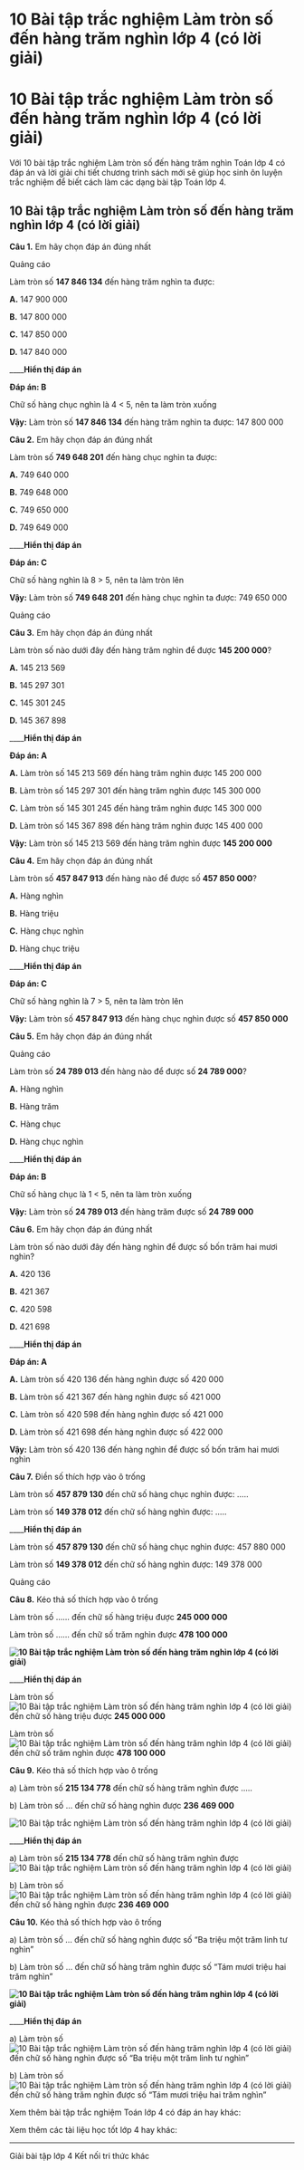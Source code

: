 # 10 Bài tập trắc nghiệm Làm tròn số đến hàng trăm nghìn lớp 4 (có lời giải)

# 10 Bài tập trắc nghiệm Làm tròn số đến hàng trăm nghìn lớp 4 (có lời giải)

Với 10 bài tập trắc nghiệm Làm tròn số đến hàng trăm nghìn Toán lớp 4 có đáp án và lời giải chi tiết chương trình sách mới sẽ giúp học sinh ôn luyện trắc nghiệm để biết cách làm các dạng bài tập Toán lớp 4.

## 10 Bài tập trắc nghiệm Làm tròn số đến hàng trăm nghìn lớp 4 (có lời giải)

**Câu 1.** Em hãy chọn đáp án đúng nhất

Quảng cáo

Làm tròn số **147 846 134** đến hàng trăm nghìn ta được: 

**A.** 147 900 000

**B.** 147 800 000

**C.** 147 850 000

**D.** 147 840 000

____**Hiển thị đáp án**

**Đáp án: B**

Chữ số hàng chục nghìn là 4 < 5, nên ta làm tròn xuống

**Vậy:** Làm tròn số **147 846 134** đến hàng trăm nghìn ta được: 147 800 000

**Câu 2.** Em hãy chọn đáp án đúng nhất

Làm tròn số **749 648 201** đến hàng chục nghìn ta được:

**A.** 749 640 000

**B.** 749 648 000

**C.** 749 650 000

**D.** 749 649 000

____**Hiển thị đáp án**

**Đáp án: C**

Chữ số hàng nghìn là 8 > 5, nên ta làm tròn lên

**Vậy:** Làm tròn số **749 648 201** đến hàng chục nghìn ta được: 749 650 000

Quảng cáo

**Câu 3.** Em hãy chọn đáp án đúng nhất

Làm tròn số nào dưới đây đến hàng trăm nghìn để được **145 200 000**?

**A.** 145 213 569

**B.** 145 297 301

**C.** 145 301 245

**D.** 145 367 898

____**Hiển thị đáp án**

**Đáp án: A**

**A.** Làm tròn số 145 213 569 đến hàng trăm nghìn được 145 200 000

**B.** Làm tròn số 145 297 301 đến hàng trăm nghìn được 145 300 000

**C.** Làm tròn số 145 301 245 đến hàng trăm nghìn được 145 300 000

**D.** Làm tròn số 145 367 898 đến hàng trăm nghìn được 145 400 000

**Vậy:** Làm tròn số 145 213 569 đến hàng trăm nghìn được **145 200 000**

**Câu 4.** Em hãy chọn đáp án đúng nhất

Làm tròn số **457 847 913** đến hàng nào để được số **457 850 000**?

**A.** Hàng nghìn

**B.** Hàng triệu

**C.** Hàng chục nghìn

**D.** Hàng chục triệu

____**Hiển thị đáp án**

**Đáp án: C**

Chữ số hàng nghìn là 7 > 5, nên ta làm tròn lên

**Vậy:** Làm tròn số **457 847 913** đến hàng chục nghìn được số **457 850 000**

**Câu 5.** Em hãy chọn đáp án đúng nhất

Quảng cáo

Làm tròn số **24 789 013** đến hàng nào để được số **24 789 000**?

**A.** Hàng nghìn

**B.** Hàng trăm

**C.** Hàng chục

**D.** Hàng chục nghìn

____**Hiển thị đáp án**

**Đáp án: B**

Chữ số hàng chục là 1 < 5, nên ta làm tròn xuống

**Vậy:** Làm tròn số **24 789 013** đến hàng trăm được số **24 789 000**

**Câu 6.** Em hãy chọn đáp án đúng nhất

Làm tròn số nào dưới đây đến hàng nghìn để được số bốn trăm hai mươi nghìn?

**A.** 420 136

**B.** 421 367

**C.** 420 598

**D.** 421 698

____**Hiển thị đáp án**

**Đáp án: A**

**A.** Làm tròn số 420 136 đến hàng nghìn được số 420 000

**B.** Làm tròn số 421 367 đến hàng nghìn được số 421 000

**C.** Làm tròn số 420 598 đến hàng nghìn được số 421 000

**D.** Làm tròn số 421 698 đến hàng nghìn được số 422 000

**Vậy:** Làm tròn số 420 136 đến hàng nghìn để được số bốn trăm hai mươi nghìn

**Câu 7.** Điền số thích hợp vào ô trống

Làm tròn số **457 879 130** đến chữ số hàng chục nghìn được: …..

Làm tròn số **149 378 012** đến chữ số hàng nghìn được: …..

____**Hiển thị đáp án**

Làm tròn số **457 879 130** đến chữ số hàng chục nghìn được: 457 880 000

Làm tròn số **149 378 012** đến chữ số hàng nghìn được: 149 378 000

Quảng cáo

**Câu 8.** Kéo thả số thích hợp vào ô trống

Làm tròn số …… đến chữ số hàng triệu được **245 000 000**

Làm tròn số …… đến chữ số trăm nghìn được **478 100 000**

**![10 Bài tập trắc nghiệm Làm tròn số đến hàng trăm nghìn lớp 4 \(có lời giải\)](https://vietjack.com/toan-4-kn/images/trac-nghiem-lam-tron-so-den-hang-tram-nghin-248456.PNG)**

____**Hiển thị đáp án**

Làm tròn số ![10 Bài tập trắc nghiệm Làm tròn số đến hàng trăm nghìn lớp 4 \(có lời giải\)](https://vietjack.com/toan-4-kn/images/trac-nghiem-lam-tron-so-den-hang-tram-nghin-248457.PNG)đến chữ số hàng triệu được **245 000 000**

Làm tròn số ![10 Bài tập trắc nghiệm Làm tròn số đến hàng trăm nghìn lớp 4 \(có lời giải\)](https://vietjack.com/toan-4-kn/images/trac-nghiem-lam-tron-so-den-hang-tram-nghin-248458.PNG) đến chữ số trăm nghìn được **478 100 000**

**Câu 9.** Kéo thả số thích hợp vào ô trống

a) Làm tròn số **215 134 778** đến chữ số hàng trăm nghìn được ….. 

b) Làm tròn số … đến chữ số hàng nghìn được **236 469 000**

![10 Bài tập trắc nghiệm Làm tròn số đến hàng trăm nghìn lớp 4 \(có lời giải\)](https://vietjack.com/toan-4-kn/images/trac-nghiem-lam-tron-so-den-hang-tram-nghin-248463.PNG)

____**Hiển thị đáp án**

a) Làm tròn số **215 134 778** đến chữ số hàng trăm nghìn được ![10 Bài tập trắc nghiệm Làm tròn số đến hàng trăm nghìn lớp 4 \(có lời giải\)](https://vietjack.com/toan-4-kn/images/trac-nghiem-lam-tron-so-den-hang-tram-nghin-248462.PNG)

b) Làm tròn số ![10 Bài tập trắc nghiệm Làm tròn số đến hàng trăm nghìn lớp 4 \(có lời giải\)](https://vietjack.com/toan-4-kn/images/trac-nghiem-lam-tron-so-den-hang-tram-nghin-248464.PNG) đến chữ số hàng nghìn được **236 469 000**

**Câu 10.** Kéo thả số thích hợp vào ô trống

a) Làm tròn số … đến chữ số hàng nghìn được số “Ba triệu một trăm linh tư nghìn”

b) Làm tròn số … đến chữ số hàng trăm nghìn được số “Tám mươi triệu hai trăm nghìn”

**![10 Bài tập trắc nghiệm Làm tròn số đến hàng trăm nghìn lớp 4 \(có lời giải\)](https://vietjack.com/toan-4-kn/images/trac-nghiem-lam-tron-so-den-hang-tram-nghin-248465.PNG)**

____**Hiển thị đáp án**

a) Làm tròn số ![10 Bài tập trắc nghiệm Làm tròn số đến hàng trăm nghìn lớp 4 \(có lời giải\)](https://vietjack.com/toan-4-kn/images/trac-nghiem-lam-tron-so-den-hang-tram-nghin-248466.PNG) đến chữ số hàng nghìn được số “Ba triệu một trăm linh tư nghìn”

b) Làm tròn số ![10 Bài tập trắc nghiệm Làm tròn số đến hàng trăm nghìn lớp 4 \(có lời giải\)](https://vietjack.com/toan-4-kn/images/trac-nghiem-lam-tron-so-den-hang-tram-nghin-248467.PNG) đến chữ số hàng trăm nghìn được số “Tám mươi triệu hai trăm nghìn”

Xem thêm bài tập trắc nghiệm Toán lớp 4 có đáp án hay khác:

Xem thêm các tài liệu học tốt lớp 4 hay khác:

* * *

Giải bài tập lớp 4 Kết nối tri thức khác
